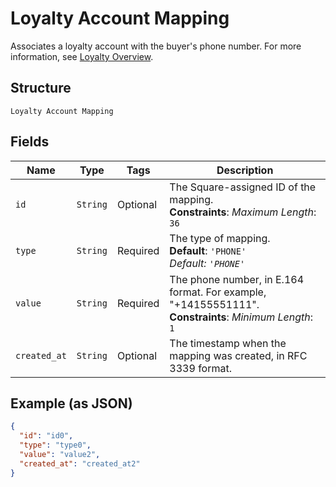 
# Loyalty Account Mapping

Associates a loyalty account with the buyer's phone number.
For more information, see
[Loyalty Overview](https://developer.squareup.com/docs/loyalty/overview).

## Structure

`Loyalty Account Mapping`

## Fields

| Name | Type | Tags | Description |
|  --- | --- | --- | --- |
| `id` | `String` | Optional | The Square-assigned ID of the mapping.<br>**Constraints**: *Maximum Length*: `36` |
| `type` | `String` | Required | The type of mapping.<br>**Default**: `'PHONE'`<br>*Default: `'PHONE'`* |
| `value` | `String` | Required | The phone number, in E.164 format. For example, "+14155551111".<br>**Constraints**: *Minimum Length*: `1` |
| `created_at` | `String` | Optional | The timestamp when the mapping was created, in RFC 3339 format. |

## Example (as JSON)

```json
{
  "id": "id0",
  "type": "type0",
  "value": "value2",
  "created_at": "created_at2"
}
```

